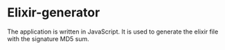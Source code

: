 # Elixir-generator
The application is written in JavaScript. It is used to generate the elixir file with the signature MD5 sum. 
